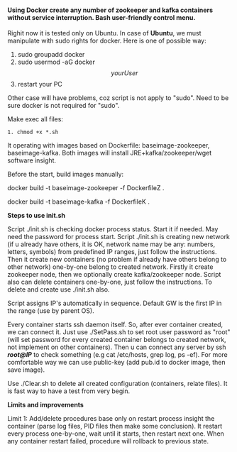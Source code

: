 #### Using Docker create any number of zookeeper and kafka containers without service interruption. Bash user-friendly control menu. 

Righit now it is tested only on Ubuntu.
In case of **Ubuntu**, we must manipulate with sudo rights for docker. Here is one of possible way:

1. sudo groupadd docker
2. sudo usermod -aG docker $$yourUser$$
3. restart your PC

Other case will have problems, coz script is not apply to "sudo".
Need to be sure docker is not required for "sudo".

Make exec all files:

	1. chmod +x *.sh

It operating with images based on Dockerfile: baseimage-zookeeper, baseimage-kafka.
Both images will install JRE+kafka/zookeeper/wget software insight.

Before the start, build images manually:

docker build -t baseimage-zookeeper -f DockerfileZ .

docker build -t baseimage-kafka -f DockerfileK . 

**Steps to use init.sh**

Script ./init.sh is checking docker process status. Start it if needed. May need the password for process start.
Script ./init.sh is creating new network (if u already have others, it is OK, network name may be any: numbers, letters, symbols) from predefined IP ranges, just follow the instructions. Then it create new containers (no problem if already have others belong to other network) one-by-one belong to created network. Firstly it create zookeeper node, then we optionally create kafka/zookeeper node. Script also can delete containers one-by-one, just follow the instructions. To delete and create use ./init.sh also.

Script assigns IP's automatically in sequence. Default GW is the first IP in the range (use by parent OS).

Every container starts ssh daemon itself. So, after ever container created, we can connect it.
Just use ./SetPass.sh to set root user password as "root" (will set password for every created container belongs to created network, not implement on other containers). Then u can connect any server by ssh ***root@IP*** to check something (e.g cat /etc/hosts, grep log, ps -ef). For more comfortable way we can use public-key (add pub.id to docker image, then save image).

Use ./Clear.sh to delete all created configuration (containers, relate files). It is fast way to have a test from very begin.

**Limits and improvements**

Limit 1:
Add/delete procedures base only on restart process insight the container (parse log files, PID files then make some conclusion). It restart every process one-by-one, wait until it starts, then restart next one. When any container restart failed, procedure will rollback to previous state.
